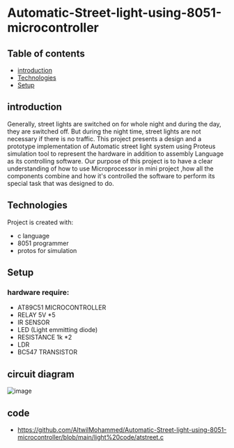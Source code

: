 # Automatic-Street-light-using-8051-microcontroller
## Table of contents
* [introduction](#introduction)
* [Technologies](#technologies)
* [Setup](#setup)

## introduction 
Generally, street lights are switched on for whole night and during the day, they are switched off. But during the night time, street lights are not necessary if there is no traffic. 
This project presents a design and a prototype implementation of Automatic street light system using Proteus simulation tool to represent the hardware in addition to assembly Language as its controlling software. Our purpose of this project is to have a clear understanding of how to use Microprocessor in mini project ,how all the components combine and how it's controlled the software to perform its special task that was designed to do.

## Technologies
Project is created with:
* c language
* 8051 programmer 
* protos for simulation 

## Setup
### hardware require:
* AT89C51 MICROCONTROLLER  
* RELAY 5V *5 
* IR SENSOR 
* LED (Light emmitting diode)
* RESISTANCE 1k *2
* LDR 
* BC547 TRANSISTOR

## circuit diagram 
![image](https://user-images.githubusercontent.com/40560478/171043448-1073095d-e7db-4cab-a69e-1a2b9fcb2883.png)

## code
* https://github.com/AltwilMohammed/Automatic-Street-light-using-8051-microcontroller/blob/main/light%20code/atstreet.c



